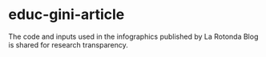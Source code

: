 # educ-gini-article
The code and inputs used in the infographics published by La Rotonda Blog is shared for research transparency.
